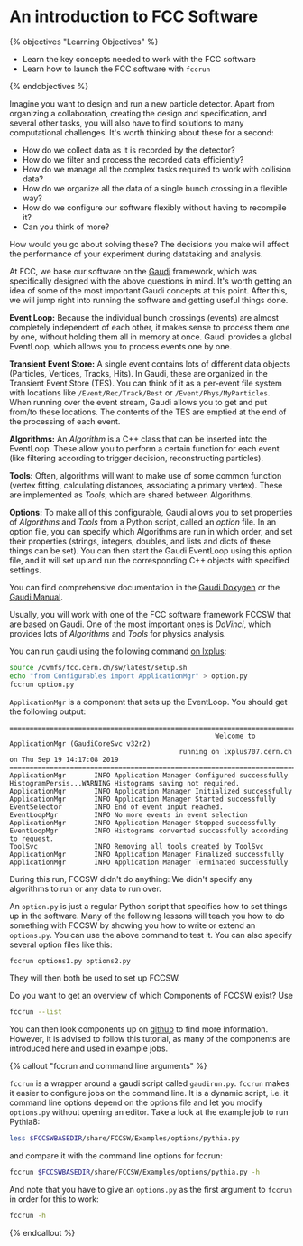 # An introduction to FCC Software

{% objectives "Learning Objectives" %}

* Learn the key concepts needed to work with the FCC software
* Learn how to launch the FCC software with `fccrun`

{% endobjectives %} 

Imagine you want to design and run a new particle detector.
Apart from organizing a collaboration, creating the design and specification, and several other tasks, you will also have to find solutions to many computational challenges.
It's worth thinking about these for a second:

 - How do we collect data as it is recorded by the detector?
 - How do we filter and process the recorded data efficiently?
 - How do we manage all the complex tasks required to work with collision data?
 - How do we organize all the data of a single bunch crossing in a flexible way?
 - How do we configure our software flexibly without having to recompile it?
 - Can you think of more?

How would you go about solving these?
The decisions you make will affect the performance of your experiment during datataking and analysis.

At FCC, we base our software on the [Gaudi](https://gaudi.web.cern.ch/gaudi/) framework, which was specifically designed with the above questions in mind.
It's worth getting an idea of some of the most important Gaudi concepts at this point.
After this, we will jump right into running the software and getting useful things done.

**Event Loop:**
Because the individual bunch crossings (events) are almost completely independent of each other, it makes sense to process them one by one, without holding them all in memory at once.
Gaudi provides a global EventLoop, which allows you to process events one by one.

**Transient Event Store:**
A single event contains lots of different data objects (Particles, Vertices, Tracks, Hits).
In Gaudi, these are organized in the Transient Event Store (TES).
You can think of it as a per-event file system with locations like `/Event/Rec/Track/Best` or `/Event/Phys/MyParticles`.
When running over the event stream, Gaudi allows you to get and put from/to these locations.
The contents of the TES are emptied at the end of the processing of each event.

**Algorithms:**
An *Algorithm* is a C++ class that can be inserted into the EventLoop.
These allow you to perform a certain function for each event (like filtering according to trigger decision, reconstructing particles).

**Tools:**
Often, algorithms will want to make use of some common function (vertex fitting, calculating distances, associating a primary vertex).
These are implemented as *Tools*, which are shared between Algorithms.

**Options:**
To make all of this configurable, Gaudi allows you to set properties of *Algorithms* and *Tools* from a Python script, called an *option* file.
In an option file, you can specify which Algorithms are run in which order, and set their properties (strings, integers, doubles, and lists and dicts of these things can be set).
You can then start the Gaudi EventLoop using this option file, and it will set up and run the corresponding C++ objects with specified settings.

You can find comprehensive documentation in the [Gaudi Doxygen](https://gaudi.web.cern.ch/gaudi/doxygen/v30r3/index.html) or the [Gaudi Manual](https://gaudi.web.cern.ch/gaudi/resources/GUG.pdf).

Usually, you will work with one of the FCC software framework FCCSW that are based on Gaudi.
One of the most important ones is *DaVinci*, which provides lots of *Algorithms* and *Tools* for physics analysis.



You can run gaudi using the following command [on lxplus](prerequisites.md):



```bash
source /cvmfs/fcc.cern.ch/sw/latest/setup.sh
echo "from Configurables import ApplicationMgr" > option.py
fccrun option.py
```

`ApplicationMgr` is a component that sets up the EventLoop.
You should get the following output:

```
====================================================================================================================================
                                                   Welcome to ApplicationMgr (GaudiCoreSvc v32r2)
                                          running on lxplus707.cern.ch on Thu Sep 19 14:17:08 2019
====================================================================================================================================
ApplicationMgr       INFO Application Manager Configured successfully
HistogramPersis...WARNING Histograms saving not required.
ApplicationMgr       INFO Application Manager Initialized successfully
ApplicationMgr       INFO Application Manager Started successfully
EventSelector        INFO End of event input reached.
EventLoopMgr         INFO No more events in event selection 
ApplicationMgr       INFO Application Manager Stopped successfully
EventLoopMgr         INFO Histograms converted successfully according to request.
ToolSvc              INFO Removing all tools created by ToolSvc
ApplicationMgr       INFO Application Manager Finalized successfully
ApplicationMgr       INFO Application Manager Terminated successfully
```

During this run, FCCSW didn't do anything: We didn't specify any algorithms to run or any data to run over.

An `option.py` is just a regular Python script that specifies how to set things up in the software.
Many of the following lessons will teach you how to do something with FCCSW by showing you how to write or extend an `options.py`.
You can use the above command to test it.
You can also specify several option files like this:
```bash
fccrun options1.py options2.py
```
They will then both be used to set up FCCSW.

Do you want to get an overview of which Components of FCCSW exist? Use
```bash
fccrun --list
```

You can then look components up on [github](https://github.com/HEP-FCC/FCCSW) to find more information.
However, it is advised to follow this tutorial, as many of the components are introduced here and used in example jobs.


{% callout "fccrun and command line arguments" %}

`fccrun` is a wrapper around a gaudi script called `gaudirun.py`. `fccrun` makes it easier to configure jobs on the command line. It is a dynamic script, i.e. it command line options depend on the options file and let you modify `options.py` without opening an editor.
Take a look at the example job to run Pythia8:

```bash
less $FCCSWBASEDIR/share/FCCSW/Examples/options/pythia.py
```
and compare it with the command line options for fccrun:
```bash
fccrun $FCCSWBASEDIR/share/FCCSW/Examples/options/pythia.py -h
```
And note that you have to give an `options.py` as the first argument to `fccrun` in order for this to work:

```bash
fccrun -h
``` 
{% endcallout %}

